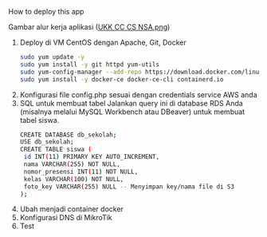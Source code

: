 How to deploy this app

Gambar alur kerja aplikasi
([UKK CC CS NSA.png](https://github.com/adinur21/crud-ukk/blob/main/UKK%20CC%20CS%20NSA.png))

1. Deploy di VM CentOS dengan Apache, Git, Docker
   ```bash
   sudo yum update -y
   sudo yum install -y git httpd yum-utils 
   sudo yum-config-manager --add-repo https://download.docker.com/linux/centos/docker-ce.repo
   sudo yum install -y docker-ce docker-ce-cli containerd.io
2. Konfigurasi file config.php sesuai dengan credentials service AWS anda
3. SQL untuk membuat tabel
Jalankan query ini di database RDS Anda (misalnya melalui MySQL Workbench atau DBeaver) untuk membuat tabel siswa.
   ```bash
   CREATE DATABASE db_sekolah;
   USE db_sekolah;
   CREATE TABLE siswa (
    id INT(11) PRIMARY KEY AUTO_INCREMENT,
    nama VARCHAR(255) NOT NULL,
    nomor_presensi INT(11) NOT NULL,
    kelas VARCHAR(100) NOT NULL,
    foto_key VARCHAR(255) NULL -- Menyimpan key/nama file di S3
   );

3. Ubah menjadi container docker
4. Konfigurasi DNS di MikroTik
5. Test 
